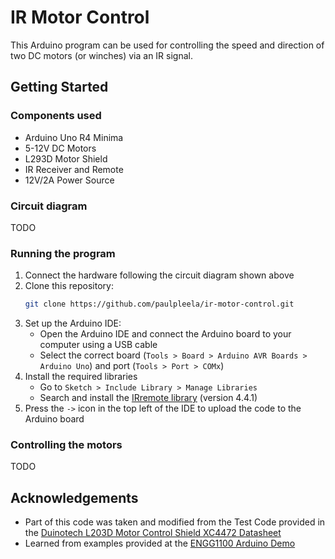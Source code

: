 # IR Motor Control
This Arduino program can be used for controlling the speed and direction of two DC motors (or winches) via an IR signal.

## Getting Started
### Components used
- Arduino Uno R4 Minima
- 5-12V DC Motors
- L293D Motor Shield
- IR Receiver and Remote
- 12V/2A Power Source

### Circuit diagram
TODO

### Running the program
1. Connect the hardware following the circuit diagram shown above
2. Clone this repository:
    ```bash
    git clone https://github.com/paulpleela/ir-motor-control.git
    ```
3. Set up the Arduino IDE:
    - Open the Arduino IDE and connect the Arduino board to your computer using a USB cable
    - Select the correct board (`Tools > Board > Arduino AVR Boards > Arduino Uno`) and port (`Tools > Port > COMx`)
4. Install the required libraries
    - Go to `Sketch > Include Library > Manage Libraries`
    - Search and install the [IRremote library](https://github.com/Arduino-IRremote/Arduino-IRremote) (version 4.4.1)
6. Press the `->` icon in the top left of the IDE to upload the code to the Arduino board

### Controlling the motors
TODO

## Acknowledgements
- Part of this code was taken and modified from the Test Code provided in the [Duinotech L203D Motor Control Shield XC4472 Datasheet](https://www.electusdistribution.com.au/dbdocument/701175/xc4472_manual_14833.pdf)
- Learned from examples provided at the [ENGG1100 Arduino Demo](https://github.com/aburo8/engg1100-demo)
